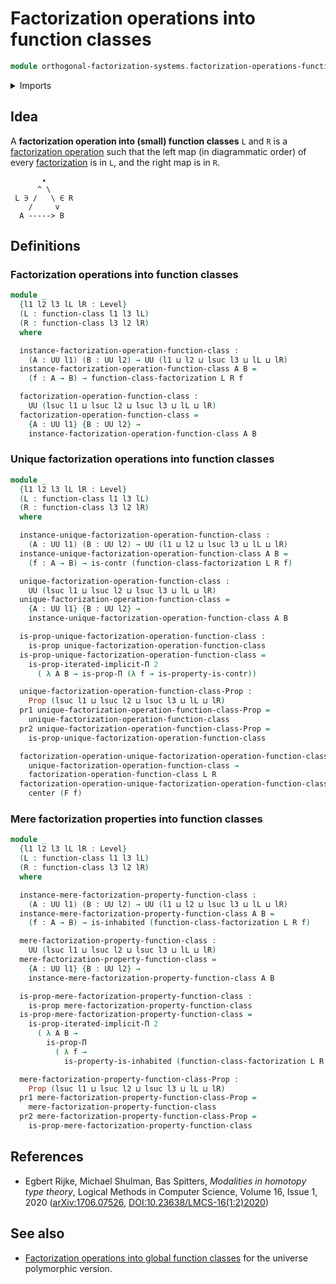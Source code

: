 # Factorization operations into function classes

```agda
module orthogonal-factorization-systems.factorization-operations-function-classes where
```

<details><summary>Imports</summary>

```agda
open import foundation.cartesian-product-types
open import foundation.commuting-squares-of-maps
open import foundation.contractible-types
open import foundation.dependent-pair-types
open import foundation.embeddings
open import foundation.equivalences
open import foundation.function-types
open import foundation.functoriality-cartesian-product-types
open import foundation.functoriality-dependent-pair-types
open import foundation.homotopies
open import foundation.identity-types
open import foundation.inhabited-types
open import foundation.iterated-dependent-product-types
open import foundation.propositions
open import foundation.subtypes
open import foundation.type-arithmetic-cartesian-product-types
open import foundation.type-arithmetic-dependent-pair-types
open import foundation.universe-levels
open import foundation.whiskering-homotopies-composition

open import orthogonal-factorization-systems.factorizations-of-maps
open import orthogonal-factorization-systems.factorizations-of-maps-function-classes
open import orthogonal-factorization-systems.function-classes
open import orthogonal-factorization-systems.lifting-structures-on-squares
```

</details>

## Idea

A **factorization operation into (small) function classes** `L` and `R` is a
[factorization operation](orthogonal-factorization-systems.factorization-operations.md)
such that the left map (in diagrammatic order) of every
[factorization](orthogonal-factorization-systems.factorizations-of-maps.md) is
in `L`, and the right map is in `R`.

```text
       ∙
      ^ \
 L ∋ /   \ ∈ R
    /     v
  A -----> B
```

## Definitions

### Factorization operations into function classes

```agda
module _
  {l1 l2 l3 lL lR : Level}
  (L : function-class l1 l3 lL)
  (R : function-class l3 l2 lR)
  where

  instance-factorization-operation-function-class :
    (A : UU l1) (B : UU l2) → UU (l1 ⊔ l2 ⊔ lsuc l3 ⊔ lL ⊔ lR)
  instance-factorization-operation-function-class A B =
    (f : A → B) → function-class-factorization L R f

  factorization-operation-function-class :
    UU (lsuc l1 ⊔ lsuc l2 ⊔ lsuc l3 ⊔ lL ⊔ lR)
  factorization-operation-function-class =
    {A : UU l1} {B : UU l2} →
    instance-factorization-operation-function-class A B
```

### Unique factorization operations into function classes

```agda
module _
  {l1 l2 l3 lL lR : Level}
  (L : function-class l1 l3 lL)
  (R : function-class l3 l2 lR)
  where

  instance-unique-factorization-operation-function-class :
    (A : UU l1) (B : UU l2) → UU (l1 ⊔ l2 ⊔ lsuc l3 ⊔ lL ⊔ lR)
  instance-unique-factorization-operation-function-class A B =
    (f : A → B) → is-contr (function-class-factorization L R f)

  unique-factorization-operation-function-class :
    UU (lsuc l1 ⊔ lsuc l2 ⊔ lsuc l3 ⊔ lL ⊔ lR)
  unique-factorization-operation-function-class =
    {A : UU l1} {B : UU l2} →
    instance-unique-factorization-operation-function-class A B

  is-prop-unique-factorization-operation-function-class :
    is-prop unique-factorization-operation-function-class
  is-prop-unique-factorization-operation-function-class =
    is-prop-iterated-implicit-Π 2
      ( λ A B → is-prop-Π (λ f → is-property-is-contr))

  unique-factorization-operation-function-class-Prop :
    Prop (lsuc l1 ⊔ lsuc l2 ⊔ lsuc l3 ⊔ lL ⊔ lR)
  pr1 unique-factorization-operation-function-class-Prop =
    unique-factorization-operation-function-class
  pr2 unique-factorization-operation-function-class-Prop =
    is-prop-unique-factorization-operation-function-class

  factorization-operation-unique-factorization-operation-function-class :
    unique-factorization-operation-function-class →
    factorization-operation-function-class L R
  factorization-operation-unique-factorization-operation-function-class F f =
    center (F f)
```

### Mere factorization properties into function classes

```agda
module _
  {l1 l2 l3 lL lR : Level}
  (L : function-class l1 l3 lL)
  (R : function-class l3 l2 lR)
  where

  instance-mere-factorization-property-function-class :
    (A : UU l1) (B : UU l2) → UU (l1 ⊔ l2 ⊔ lsuc l3 ⊔ lL ⊔ lR)
  instance-mere-factorization-property-function-class A B =
    (f : A → B) → is-inhabited (function-class-factorization L R f)

  mere-factorization-property-function-class :
    UU (lsuc l1 ⊔ lsuc l2 ⊔ lsuc l3 ⊔ lL ⊔ lR)
  mere-factorization-property-function-class =
    {A : UU l1} {B : UU l2} →
    instance-mere-factorization-property-function-class A B

  is-prop-mere-factorization-property-function-class :
    is-prop mere-factorization-property-function-class
  is-prop-mere-factorization-property-function-class =
    is-prop-iterated-implicit-Π 2
      ( λ A B →
        is-prop-Π
          ( λ f →
            is-property-is-inhabited (function-class-factorization L R f)))

  mere-factorization-property-function-class-Prop :
    Prop (lsuc l1 ⊔ lsuc l2 ⊔ lsuc l3 ⊔ lL ⊔ lR)
  pr1 mere-factorization-property-function-class-Prop =
    mere-factorization-property-function-class
  pr2 mere-factorization-property-function-class-Prop =
    is-prop-mere-factorization-property-function-class
```

## References

- Egbert Rijke, Michael Shulman, Bas Spitters, _Modalities in homotopy type
  theory_, Logical Methods in Computer Science, Volume 16, Issue 1, 2020
  ([arXiv:1706.07526](https://arxiv.org/abs/1706.07526),
  [DOI:10.23638/LMCS-16(1:2)2020](https://doi.org/10.23638/LMCS-16%281%3A2%292020))

## See also

- [Factorization operations into global function classes](orthogonal-factorization-systems.factorization-operations-global-function-classes.md)
  for the universe polymorphic version.
